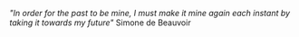 *"In order for the past to be mine, I must make it mine again each instant by taking it towards my future"*
Simone de Beauvoir
